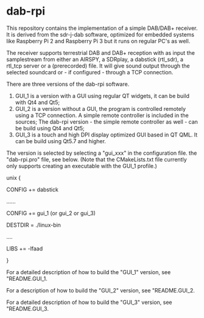 dab-rpi
=====================
This repository contains the implementation of a simple DAB/DAB+ receiver. 
It is  derived from the sdr-j-dab software, optimized for embedded
systems like Raspberry Pi 2 and Raspberry Pi 3 but it runs on regular PC's  as well.

The receiver supports terrestrial DAB and DAB+ reception with as input the  samplestream from either an AIRSPY, a SDRplay, a dabstick (rtl_sdr), a rtl_tcp server or a (prerecorded) file. It will give sound output through the selected soundcard or - if configured - through a TCP connection.

There are three versions of the dab-rpi software. 

1. GUI_1  is a version with a GUI using regular QT widgets, it can be build with Qt4 and Qt5;
2. GUI_2  is a version without a GUI, the program is controlled remotely using a TCP connection. A simple remote controller is included in the sources;  The dab-rpi version - the simple remote controller as well - can be build using Qt4 and Qt5;
3. GUI_3  is a touch and high DPI display optimized GUI based in QT QML. It can be build using Qt5.7 and higher.

The version is selected by selecting a "gui_xxx" in the configuration file. the "dab-rpi.pro" file, see below. (Note that the CMakeLists.txt file currently only supports creating an executable with the GUI_1 profile.)

unix {

CONFIG		+= dabstick

 ......
 
CONFIG		+= gui_1 (or gui_2 or gui_3)

DESTDIR		= ./linux-bin

 ....
 
LIBS		+= -lfaad

}

For a detailed description of how to build the "GUI_1" version, see "README.GUI_1.

For a description of how to build the "GUI_2" version, see "README.GUI_2.

For a detailed description of how to build the "GUI_3" version, see "README.GUI_3.

